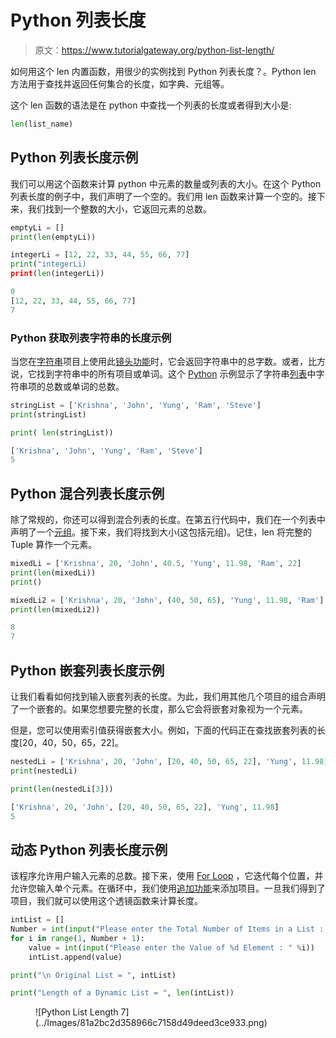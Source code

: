 # Python 列表长度

> 原文：<https://www.tutorialgateway.org/python-list-length/>

如何用这个 len 内置函数，用很少的实例找到 Python 列表长度？。Python len 方法用于查找并返回任何集合的长度，如字典、元组等。

这个 len 函数的语法是在 python 中查找一个列表的长度或者得到大小是:

```py
len(list_name)
```

## Python 列表长度示例

我们可以用这个函数来计算 python 中元素的数量或列表的大小。在这个 Python 列表长度的例子中，我们声明了一个空的。我们用 len 函数来计算一个空的。接下来，我们找到一个整数的大小，它返回元素的总数。

```py
emptyLi = []
print(len(emptyLi))

integerLi = [12, 22, 33, 44, 55, 66, 77]
print("integerLi)
print(len(integerLi))
```

```py
0
[12, 22, 33, 44, 55, 66, 77]
7
```

### Python 获取列表字符串的长度示例

当您在[字符串](https://www.tutorialgateway.org/python-string/)项目上使用此[镜头功能](https://www.tutorialgateway.org/python-len-function/)时，它会返回字符串中的总字数。或者，比方说，它找到字符串中的所有项目或单词。这个 [Python](https://www.tutorialgateway.org/python-tutorial/) 示例显示了字符串[列表](https://www.tutorialgateway.org/python-list/)中字符串项的总数或单词的总数。

```py
stringList = ['Krishna', 'John', 'Yung', 'Ram', 'Steve']
print(stringList)

print( len(stringList))
```

```py
['Krishna', 'John', 'Yung', 'Ram', 'Steve']
5
```

## Python 混合列表长度示例

除了常规的，你还可以得到混合列表的长度。在第五行代码中，我们在一个列表中声明了一个[元组](https://www.tutorialgateway.org/python-tuple/)。接下来，我们将找到大小(这包括元组)。记住，len 将完整的 Tuple 算作一个元素。

```py
mixedLi = ['Krishna', 20, 'John', 40.5, 'Yung', 11.98, 'Ram', 22]
print(len(mixedLi))
print()

mixedLi2 = ['Krishna', 20, 'John', (40, 50, 65), 'Yung', 11.98, 'Ram']
print(len(mixedLi2))
```

```py
8
7
```

## Python 嵌套列表长度示例

让我们看看如何找到输入嵌套列表的长度。为此，我们用其他几个项目的组合声明了一个嵌套的。如果您想要完整的长度，那么它会将嵌套对象视为一个元素。

但是，您可以使用索引值获得嵌套大小。例如，下面的代码正在查找嵌套列表的长度[20，40，50，65，22]。

```py
nestedLi = ['Krishna', 20, 'John', [20, 40, 50, 65, 22], 'Yung', 11.98]
print(nestedLi)

print(len(nestedLi[3]))
```

```py
['Krishna', 20, 'John', [20, 40, 50, 65, 22], 'Yung', 11.98]
5
```

## 动态 Python 列表长度示例

该程序允许用户输入元素的总数。接下来，使用 [For Loop](https://www.tutorialgateway.org/python-for-loop/) ，它迭代每个位置，并允许您输入单个元素。在循环中，我们使用[追加功能](https://www.tutorialgateway.org/python-append-list-function/)来添加项目。一旦我们得到了项目，我们就可以使用这个透镜函数来计算长度。

```py
intList = []
Number = int(input("Please enter the Total Number of Items in a List : "))
for i in range(1, Number + 1):
    value = int(input("Please enter the Value of %d Element : " %i))
    intList.append(value)

print("\n Original List = ", intList)

print("Length of a Dynamic List = ", len(intList))
```

<figure class="wp-block-image">![Python List Length 7](../Images/81a2bc2d358966c7158d49deed3ce933.png)</figure>